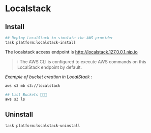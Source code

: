 # Localstack

## Install

```bash
## Deploy LocalStack to simulate the AWS provider
task platform:localstack-install
```

The localstack access endpoint is http://localstack.127.0.0.1.nip.io

> ℹ️ The AWS CLI is configured to execute AWS commands on this LocalStack endpoint by default.

*Example of bucket creation in LocalStack :*

```bash
aws s3 mb s3://localstack

## List Buckets 🎉🎉🎉
aws s3 ls
```

## Uninstall

```bash
task platform:localstack-uninstall
```